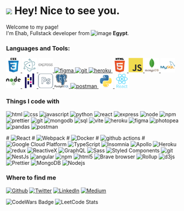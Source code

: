 <h1><img src="https://emojis.slackmojis.com/emojis/images/1531849430/4246/blob-sunglasses.gif?1531849430" width="30"/> Hey! Nice to see you.</h1>


<p>Welcome to my page! </br> I'm Ehab, Fullstack developer from <img width="10" height="10" alt="image" src="https://github.com/user-attachments/assets/937d6cac-1dd0-4f63-8fca-d512a824d2f1" /> <b>Egypt</b>. </p>

<h3 align="left">Languages and Tools:</h3>
<p align="left"> <a href="https://www.w3schools.com/css/" target="_blank" rel="noreferrer"> <img src="https://raw.githubusercontent.com/devicons/devicon/master/icons/css3/css3-original-wordmark.svg" alt="css3" width="40" height="40"/> </a> <a href="https://www.electronjs.org" target="_blank" rel="noreferrer"> <img src="https://raw.githubusercontent.com/devicons/devicon/master/icons/electron/electron-original.svg" alt="electron" width="40" height="40"/> </a> <a href="https://expressjs.com" target="_blank" rel="noreferrer"> <img src="https://raw.githubusercontent.com/devicons/devicon/master/icons/express/express-original-wordmark.svg" alt="express" width="40" height="40"/> </a> <a href="https://www.figma.com/" target="_blank" rel="noreferrer"> <img src="https://www.vectorlogo.zone/logos/figma/figma-icon.svg" alt="figma" width="40" height="40"/> </a> <a href="https://git-scm.com/" target="_blank" rel="noreferrer"> <img src="https://www.vectorlogo.zone/logos/git-scm/git-scm-icon.svg" alt="git" width="40" height="40"/> </a> <a href="https://heroku.com" target="_blank" rel="noreferrer"> <img src="https://www.vectorlogo.zone/logos/heroku/heroku-icon.svg" alt="heroku" width="40" height="40"/> </a> <a href="https://www.w3.org/html/" target="_blank" rel="noreferrer"> <img src="https://raw.githubusercontent.com/devicons/devicon/master/icons/html5/html5-original-wordmark.svg" alt="html5" width="40" height="40"/> </a> <a href="https://developer.mozilla.org/en-US/docs/Web/JavaScript" target="_blank" rel="noreferrer"> <img src="https://raw.githubusercontent.com/devicons/devicon/master/icons/javascript/javascript-original.svg" alt="javascript" width="40" height="40"/> </a> <a href="https://www.mongodb.com/" target="_blank" rel="noreferrer"> <img src="https://raw.githubusercontent.com/devicons/devicon/master/icons/mongodb/mongodb-original-wordmark.svg" alt="mongodb" width="40" height="40"/> </a> <a href="https://www.mysql.com/" target="_blank" rel="noreferrer"> <img src="https://raw.githubusercontent.com/devicons/devicon/master/icons/mysql/mysql-original-wordmark.svg" alt="mysql" width="40" height="40"/> </a> <a href="https://nodejs.org" target="_blank" rel="noreferrer"> <img src="https://raw.githubusercontent.com/devicons/devicon/master/icons/nodejs/nodejs-original-wordmark.svg" alt="nodejs" width="40" height="40"/> </a> <a href="https://pandas.pydata.org/" target="_blank" rel="noreferrer"> <img src="https://raw.githubusercontent.com/devicons/devicon/2ae2a900d2f041da66e950e4d48052658d850630/icons/pandas/pandas-original.svg" alt="pandas" width="40" height="40"/> </a> <a href="https://www.photoshop.com/en" target="_blank" rel="noreferrer"> <img src="https://raw.githubusercontent.com/devicons/devicon/master/icons/photoshop/photoshop-line.svg" alt="photoshop" width="40" height="40"/> </a> <a href="https://www.postgresql.org" target="_blank" rel="noreferrer"> <img src="https://raw.githubusercontent.com/devicons/devicon/master/icons/postgresql/postgresql-original-wordmark.svg" alt="postgresql" width="40" height="40"/> </a> <a href="https://postman.com" target="_blank" rel="noreferrer"> <img src="https://www.vectorlogo.zone/logos/getpostman/getpostman-icon.svg" alt="postman" width="40" height="40"/> </a> <a href="https://www.python.org" target="_blank" rel="noreferrer"> <img src="https://raw.githubusercontent.com/devicons/devicon/master/icons/python/python-original.svg" alt="python" width="40" height="40"/> </a> <a href="https://reactjs.org/" target="_blank" rel="noreferrer"> <img src="https://raw.githubusercontent.com/devicons/devicon/master/icons/react/react-original-wordmark.svg" alt="react" width="40" height="40"/> </a> </p>

<h3>Things I code with</h3>
<p style="text-dectoration: none">
<a href="https://www.w3schools.com/html/" target="_blank" rel="noreferrer" style="text-decoration: none">
<img alt="html" src="https://img.shields.io/badge/HTML%205-E34F26?style=for-the-badge&logo=HTML5&logoColor=white&labelColor=black">
</a>
<a href="https://www.w3schools.com/css/" target="_blank" rel="noreferrer" style="text-decoration: none">
<img alt="css" src="https://img.shields.io/badge/CSS-%23663399?style=for-the-badge&logo=css&logoColor=white&labelColor=black">
</a>
<a href="https://developer.mozilla.org/en-US/docs/Web/JavaScript" target="_blank" rel="noreferrer" style="text-decoration: none">
<img alt="javascript" src="https://img.shields.io/badge/JavaScript-F7DF1E?style=for-the-badge&logo=javascript&logoColor=white&labelColor=black">
</a>
<a href="https://www.python.org" target="_blank" rel="noreferrer" style="text-decoration: none">
<img alt="python" src="https://img.shields.io/badge/Python-3776AB?style=for-the-badge&logo=python&logoColor=white&labelColor=black">
</a>
<a href="" target="_blank" rel="noreferrer" style="text-decoration: none">
<img alt="react" src="https://img.shields.io/badge/React-%2361DAFB?style=for-the-badge&logo=react&logoColor=white&labelColor=black">
</a>
<a href="" target="_blank" rel="noreferrer" style="text-decoration: none">
<img alt="express" src="https://img.shields.io/badge/Express-%23222222?style=for-the-badge&logo=express&logoColor=white&labelColor=black">
</a>
<a href="" target="_blank" rel="noreferrer" style="text-decoration: none">
<img alt="node" src="https://img.shields.io/badge/Node.js-%235FA04E?style=for-the-badge&logo=nodedotjs&logoColor=white&labelColor=black">
</a>
<a href="" target="_blank" rel="noreferrer" style="text-decoration: none">
<img alt="npm" src="https://img.shields.io/badge/NPM-%23CB3837?style=for-the-badge&logo=npm&logoColor=white&labelColor=black">
</a>
<a href="" target="_blank" rel="noreferrer" style="text-decoration: none">
<img alt="prettier" src="https://img.shields.io/badge/Prettier-%23F7B93E?style=for-the-badge&logo=prettier&logoColor=white&labelColor=black">
</a>
<a href="" target="_blank" rel="noreferrer" style="text-decoration: none">
<img alt="git" src="https://img.shields.io/badge/Git-%23F05032?style=for-the-badge&logo=git&logoColor=white&labelColor=black">
</a>
<a href="" target="_blank" rel="noreferrer" style="text-decoration: none">
<img alt="mongodb" src="https://img.shields.io/badge/MongoDB-%2347A248?style=for-the-badge&logo=mongodb&logoColor=white&labelColor=black">
</a>
<a href="" target="_blank" rel="noreferrer" style="text-decoration: none">
<img alt="sql" src="https://img.shields.io/badge/SQL-%234169E1?style=for-the-badge&logo=postgresql&logoColor=white&labelColor=black">
</a>
<a href="" target="_blank" rel="noreferrer" style="text-decoration: none">
<img alt="vite" src="https://img.shields.io/badge/Vite-%23646CFF?style=for-the-badge&logo=vite&logoColor=white&labelColor=black">
</a>
<a href="" target="_blank" rel="noreferrer" style="text-decoration: none">
<img alt="heroku" src="https://img.shields.io/badge/Heroku-%23430098?style=for-the-badge&logo=heroku&logoColor=white&labelColor=black">
</a>
<a href="" target="_blank" rel="noreferrer" style="text-decoration: none">
<img alt="figma" src="https://img.shields.io/badge/Figma-%23F24E1E?style=for-the-badge&logo=figma&logoColor=white&labelColor=black">
</a>
<a href="" target="_blank" rel="noreferrer" style="text-decoration: none">
<img alt="photopea" src="https://img.shields.io/badge/Photopea-%2318A497?style=for-the-badge&logo=photopea&logoColor=white&labelColor=black">
</a>
<a href="" target="_blank" rel="noreferrer" style="text-decoration: none">
<img alt="pandas" src="https://img.shields.io/badge/Pandas-%23150458?style=for-the-badge&logo=pandas&logoColor=white&labelColor=black">
</a>
<a href="" target="_blank" rel="noreferrer" style="text-decoration: none">
<img alt="postman" src="https://img.shields.io/badge/Postman-%23FF6C37?style=for-the-badge&logo=postman&logoColor=white&labelColor=black">
</a>
</p>
<p>
#  <img alt="React" src="https://img.shields.io/badge/-React-45b8d8?style=flat-square&logo=react&logoColor=white" />
#  <img alt="Webpack" src="https://img.shields.io/badge/-Webpack-8DD6F9?style=flat-square&logo=webpack&logoColor=white" /> 
#  <img alt="Docker" src="https://img.shields.io/badge/-Docker-46a2f1?style=flat-square&logo=docker&logoColor=white" />
#  <img alt="github actions" src="https://img.shields.io/badge/-Github_Actions-2088FF?style=flat-square&logo=github-actions&logoColor=white" />
#  <img alt="Google Cloud Platform" src="https://img.shields.io/badge/-Google_Cloud_Platform-1a73e8?style=flat-square&logo=google-cloud&logoColor=white" />
  <img alt="TypeScript" src="https://img.shields.io/badge/-TypeScript-007ACC?style=flat-square&logo=typescript&logoColor=white" />
  <img alt="Insomnia" src="https://img.shields.io/badge/-Insomnia-5849BE?style=flat-square&logo=insomnia&logoColor=white" />
  <img alt="Apollo" src="https://img.shields.io/badge/-Apollo%20GraphQL-311C87?style=flat-square&logo=apollo-graphql&logoColor=white" />
  <img alt="Heroku" src="https://img.shields.io/badge/-Heroku-430098?style=flat-square&logo=heroku&logoColor=white" />
  <img alt="redux" src="https://img.shields.io/badge/-Redux-764ABC?style=flat-square&logo=redux&logoColor=white" />
  <img alt="ReactiveX" src="https://img.shields.io/badge/-RxJs-B7178C?style=flat-square&logo=reactivex&logoColor=white" />
  <img alt="GraphQL" src="https://img.shields.io/badge/-GraphQL-E10098?style=flat-square&logo=graphql&logoColor=white" />
  <img alt="Sass" src="https://img.shields.io/badge/-Sass-CC6699?style=flat-square&logo=sass&logoColor=white" />
  <img alt="Styled Components" src="https://img.shields.io/badge/-Styled_Components-db7092?style=flat-square&logo=styled-components&logoColor=white" />
  <img alt="git" src="https://img.shields.io/badge/-Git-F05032?style=flat-square&logo=git&logoColor=white" />
  <img alt="NestJs" src="https://img.shields.io/badge/-NestJs-ea2845?style=flat-square&logo=nestjs&logoColor=white" />
  <img alt="angular" src="https://img.shields.io/badge/-Angular-DD0031?style=flat-square&logo=angular&logoColor=white" />
  <img alt="npm" src="https://img.shields.io/badge/-NPM-CB3837?style=flat-square&logo=npm&logoColor=white" />
  <img alt="html5" src="https://img.shields.io/badge/-HTML5-E34F26?style=flat-square&logo=html5&logoColor=white" />
  <img alt="Brave browser" src="https://img.shields.io/badge/-Brave_Browser-FB542B?style=flat-square&logo=brave&logoColor=white" />
  <img alt="Rollup" src="https://img.shields.io/badge/-Rollup-EC4A3F?style=flat-square&logo=rollup.js&logoColor=white" />
  <img alt="d3js" src="https://img.shields.io/badge/-D3.js-F9A03C?style=flat-square&logo=d3.js&logoColor=white" />
  <img alt="Prettier" src="https://img.shields.io/badge/-Prettier-F7B93E?style=flat-square&logo=prettier&logoColor=white" />
  <img alt="MongoDB" src="https://img.shields.io/badge/-MongoDB-13aa52?style=flat-square&logo=mongodb&logoColor=white" />
  <img alt="Nodejs" src="https://img.shields.io/badge/-Nodejs-43853d?style=flat-square&logo=Node.js&logoColor=white" />
</p>

<h3>Where to find me</h3>
<p><a href="https://github.com/thmsgbrt" target="_blank"><img alt="Github" src="https://img.shields.io/badge/GitHub-%2312100E.svg?&style=for-the-badge&logo=Github&logoColor=white" /></a> <a href="https://twitter.com/Guibz16" target="_blank"><img alt="Twitter" src="https://img.shields.io/badge/twitter-%231DA1F2.svg?&style=for-the-badge&logo=twitter&logoColor=white" /></a> <a href="https://www.linkedin.com/in/thomas-guibert" target="_blank"><img alt="LinkedIn" src="https://img.shields.io/badge/linkedin-%230077B5.svg?&style=for-the-badge&logo=linkedin&logoColor=white" /></a> <a href="https://medium.com/@th.guibert" target="_blank"><img alt="Medium" src="https://img.shields.io/badge/medium-%2312100E.svg?&style=for-the-badge&logo=medium&logoColor=white" /></a>
</p>






![CodeWars Badge](https://www.codewars.com/users/ehnasr/badges/large)
![LeetCode Stats](https://leetcard.jacoblin.cool/ehnasr)

